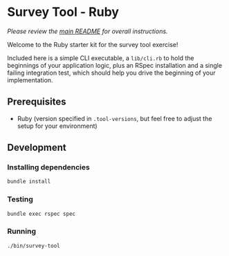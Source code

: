 # Survey Tool - Ruby

_Please review the [main README](../../README.md) for overall instructions._

Welcome to the Ruby starter kit for the survey tool exercise!

Included here is a simple CLI executable, a `lib/cli.rb` to hold the beginnings of your
application logic, plus an RSpec installation and a single failing integration test, which
should help you drive the beginning of your implementation.

## Prerequisites

- Ruby (version specified in `.tool-versions`, but feel free to adjust the setup for your
  environment)

## Development

### Installing dependencies

``` sh
bundle install
```

### Testing

``` sh
bundle exec rspec spec
```

### Running

``` sh
./bin/survey-tool
```
